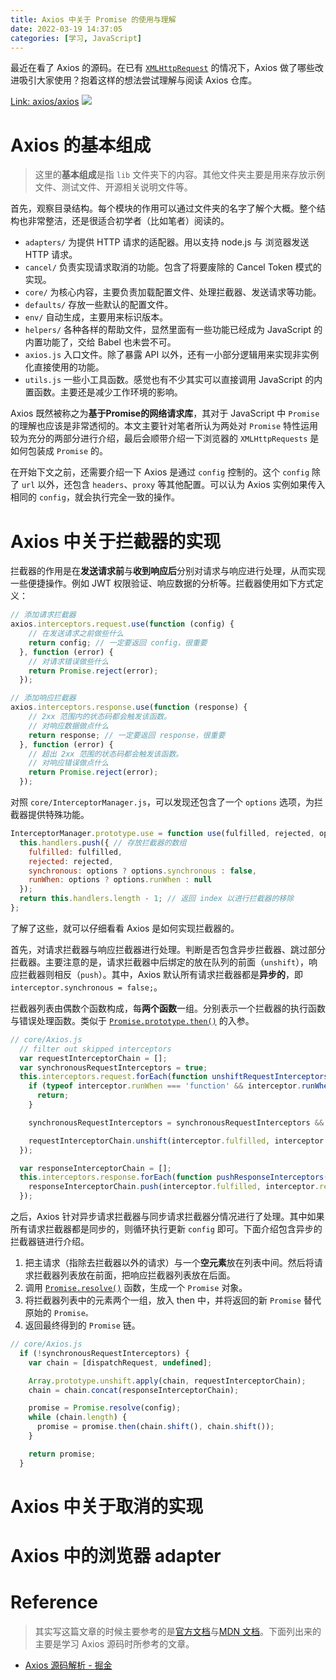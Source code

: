 ```yaml
---
title: Axios 中关于 Promise 的使用与理解
date: 2022-03-19 14:37:05
categories: [学习, JavaScript]
---
```


<script src="https://unpkg.com/axios/dist/axios.min.js"></script>

最近在看了 Axios 的源码。在已有 [`XMLHttpRequest`](https://developer.mozilla.org/zh-CN/docs/Web/API/XMLHttpRequest) 的情况下，Axios 做了哪些改进吸引大家使用？抱着这样的想法尝试理解与阅读 Axios 仓库。

[Link: axios/axios](https://github.com/axios/axios)
![](https://opengraph.githubassets.com/ddb54613cedd4ca9c7c32776111dc36f7622b78611708ca86fa850b692919aec/axios/axios)

<!--more-->

# Axios 的基本组成

> 这里的**基本组成**是指 `lib` 文件夹下的内容。其他文件夹主要是用来存放示例文件、测试文件、开源相关说明文件等。

首先，观察目录结构。每个模块的作用可以通过文件夹的名字了解个大概。整个结构也非常整洁，还是很适合初学者（比如笔者）阅读的。
- `adapters/` 为提供 HTTP 请求的适配器。用以支持 node.js 与 浏览器发送 HTTP 请求。
- `cancel/` 负责实现请求取消的功能。包含了将要废除的 Cancel Token 模式的实现。
- `core/` 为核心内容，主要负责加载配置文件、处理拦截器、发送请求等功能。
- `defaults/` 存放一些默认的配置文件。
- `env/` 自动生成，主要用来标识版本。
- `helpers/` 各种各样的帮助文件，显然里面有一些功能已经成为 JavaScript 的内置功能了，交给 Babel 也未尝不可。
- `axios.js` 入口文件。除了暴露 API 以外，还有一小部分逻辑用来实现非实例化直接使用的功能。
- `utils.js` 一些小工具函数。感觉也有不少其实可以直接调用 JavaScript 的内置函数。主要还是减少工作环境的影响。

Axios 既然被称之为**基于Promise的网络请求库**，其对于 JavaScript 中 `Promise` 的理解也应该是非常透彻的。本文主要针对笔者所认为两处对 `Promise` 特性运用较为充分的两部分进行介绍，最后会顺带介绍一下浏览器的 `XMLHttpRequests` 是如何包装成 `Promise` 的。

在开始下文之前，还需要介绍一下 Axios 是通过 `config` 控制的。这个 `config` 除了 `url` 以外，还包含 `headers`、`proxy` 等其他配置。可以认为 Axios 实例如果传入相同的 `config`，就会执行完全一致的操作。

# Axios 中关于拦截器的实现

拦截器的作用是在**发送请求前**与**收到响应后**分别对请求与响应进行处理，从而实现一些便捷操作。例如 JWT 权限验证、响应数据的分析等。拦截器使用如下方式定义：

```JavaScript
// 添加请求拦截器
axios.interceptors.request.use(function (config) {
    // 在发送请求之前做些什么
    return config; // 一定要返回 config，很重要
  }, function (error) {
    // 对请求错误做些什么
    return Promise.reject(error);
  });

// 添加响应拦截器
axios.interceptors.response.use(function (response) {
    // 2xx 范围内的状态码都会触发该函数。
    // 对响应数据做点什么
    return response; // 一定要返回 response，很重要
  }, function (error) {
    // 超出 2xx 范围的状态码都会触发该函数。
    // 对响应错误做点什么
    return Promise.reject(error);
  });
```

对照 `core/InterceptorManager.js`，可以发现还包含了一个 `options` 选项，为拦截器提供特殊功能。

```JavaScript
InterceptorManager.prototype.use = function use(fulfilled, rejected, options) {
  this.handlers.push({ // 存放拦截器的数组
    fulfilled: fulfilled,
    rejected: rejected,
    synchronous: options ? options.synchronous : false,
    runWhen: options ? options.runWhen : null
  });
  return this.handlers.length - 1; // 返回 index 以进行拦截器的移除
};
```

了解了这些，就可以仔细看看 Axios 是如何实现拦截器的。

首先，对请求拦截器与响应拦截器进行处理。判断是否包含异步拦截器、跳过部分拦截器。主要注意的是，请求拦截器中后绑定的放在队列的前面（`unshift`），响应拦截器则相反（`push`）。其中，Axios 默认所有请求拦截器都是**异步的**，即`interceptor.synchronous = false;`。

拦截器列表由偶数个函数构成，每**两个函数**一组。分别表示一个拦截器的执行函数与错误处理函数。类似于 [`Promise.prototype.then()`](https://developer.mozilla.org/zh-CN/docs/Web/JavaScript/Reference/Global_Objects/Promise/then) 的入参。

```JavaScript
// core/Axios.js
  // filter out skipped interceptors
  var requestInterceptorChain = [];
  var synchronousRequestInterceptors = true;
  this.interceptors.request.forEach(function unshiftRequestInterceptors(interceptor) {
    if (typeof interceptor.runWhen === 'function' && interceptor.runWhen(config) === false) { // 过滤
      return;
    }

    synchronousRequestInterceptors = synchronousRequestInterceptors && interceptor.synchronous; // 判断是否都为同步

    requestInterceptorChain.unshift(interceptor.fulfilled, interceptor.rejected); // 注意顺序：unshift
  });

  var responseInterceptorChain = [];
  this.interceptors.response.forEach(function pushResponseInterceptors(interceptor) {
    responseInterceptorChain.push(interceptor.fulfilled, interceptor.rejected); // 注意顺序：push
  });
```

之后，Axios 针对异步请求拦截器与同步请求拦截器分情况进行了处理。其中如果所有请求拦截器都是同步的，则循环执行更新 `config` 即可。下面介绍包含异步的拦截器链进行介绍。

1. 把主请求（指除去拦截器以外的请求）与一个**空元素**放在列表中间。然后将请求拦截器列表放在前面，把响应拦截器列表放在后面。
2. 调用 [`Promise.resolve()`](https://developer.mozilla.org/en-US/docs/Web/JavaScript/Reference/Global_Objects/Promise/resolve) 函数，生成一个 `Promise` 对象。
3. 将拦截器列表中的元素两个一组，放入 then 中，并将返回的新 `Promise` 替代原始的 `Promise。`
4. 返回最终得到的 `Promise` 链。

```JavaScript
// core/Axios.js
  if (!synchronousRequestInterceptors) {
    var chain = [dispatchRequest, undefined];

    Array.prototype.unshift.apply(chain, requestInterceptorChain);
    chain = chain.concat(responseInterceptorChain);

    promise = Promise.resolve(config);
    while (chain.length) {
      promise = promise.then(chain.shift(), chain.shift());
    }

    return promise;
  }
```


# Axios 中关于取消的实现

# Axios 中的浏览器 adapter


# Reference

> 其实写这篇文章的时候主要参考的是[官方文档](https://axios-http.com/zh/docs/intro)与[MDN 文档](https://developer.mozilla.org/zh-CN/)。下面列出来的主要是学习 Axios 源码时所参考的文章。

- [Axios 源码解析 - 掘金](https://juejin.cn/post/6844903824583294984)
